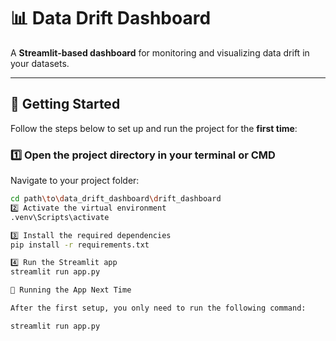 # 📊 Data Drift Dashboard

A **Streamlit-based dashboard** for monitoring and visualizing data drift in your datasets.

---

## 🚀 Getting Started

Follow the steps below to set up and run the project for the **first time**:

### 1️⃣ Open the project directory in your terminal or CMD
Navigate to your project folder:
```bash
cd path\to\data_drift_dashboard\drift_dashboard
2️⃣ Activate the virtual environment
.venv\Scripts\activate

3️⃣ Install the required dependencies
pip install -r requirements.txt

4️⃣ Run the Streamlit app
streamlit run app.py

🔁 Running the App Next Time

After the first setup, you only need to run the following command:

streamlit run app.py
